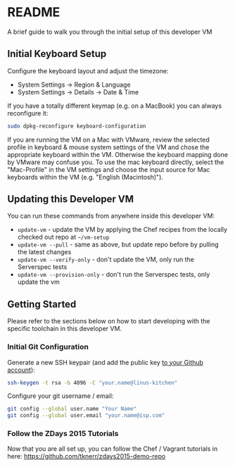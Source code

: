 
# README

A brief guide to walk you through the initial setup of this developer VM

## Initial Keyboard Setup

Configure the keyboard layout and adjust the timezone:

* System Settings -> Region & Language
* System Settings -> Details -> Date & Time

If you have a totally different keymap (e.g. on a MacBook) you can always reconfigure it:

```bash
sudo dpkg-reconfigure keyboard-configuration
```

If you are running the VM on a Mac with VMware, review the selected profile in keyboard & mouse system settings of the VM and chose the appropriate keyboard within the VM. Otherwise the keyboard mapping done by VMware may confuse you. To use the mac keyboard directly, select the "Mac-Profile" in the VM settings and choose the input source for Mac keyboards within the VM (e.g. "English (Macintosh)").

## Updating this Developer VM

You can run these commands from anywhere inside this developer VM:

* `update-vm` - update the VM by applying the Chef recipes from the locally checked out repo at `~/vm-setup`
* `update-vm --pull` - same as above, but update repo before by pulling the latest changes
* `update-vm --verify-only` - don't update the VM, only run the Serverspec tests
* `update-vm --provision-only` - don't run the Serverspec tests, only update the vm

## Getting Started

Please refer to the sections below on how to start developing with the specific toolchain in this developer VM.

### Initial Git Configuration

Generate a new SSH keypair (and add the public key [to your Github account](https://github.com/settings/keys)):

```bash
ssh-keygen -t rsa -b 4096 -C "your.name@linus-kitchen"
```

Configure your git username / email:

```bash
git config --global user.name "Your Name"
git config --global user.email "your.name@isp.com"
```

### Follow the ZDays 2015 Tutorials

Now that you are all set up, you can follow the Chef / Vagrant tutorials in here:
<https://github.com/tknerr/zdays2015-demo-repo>
